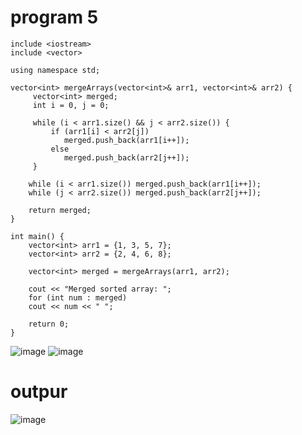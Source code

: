 # program 5

    include <iostream>
    include <vector>

    using namespace std;

    vector<int> mergeArrays(vector<int>& arr1, vector<int>& arr2) {
         vector<int> merged;
         int i = 0, j = 0;

         while (i < arr1.size() && j < arr2.size()) {
             if (arr1[i] < arr2[j])
                merged.push_back(arr1[i++]);
             else
                merged.push_back(arr2[j++]);
         }

        while (i < arr1.size()) merged.push_back(arr1[i++]);
        while (j < arr2.size()) merged.push_back(arr2[j++]);

        return merged;
    }

    int main() {
        vector<int> arr1 = {1, 3, 5, 7};
        vector<int> arr2 = {2, 4, 6, 8};

        vector<int> merged = mergeArrays(arr1, arr2);

        cout << "Merged sorted array: ";
        for (int num : merged) 
        cout << num << " ";

        return 0;
    }

![image](https://github.com/user-attachments/assets/f24c90b9-417f-4990-b500-b2664cecf3f4)
![image](https://github.com/user-attachments/assets/f40409bc-bea0-4984-ab1f-09b15c56f6b7)
# outpur
![image](https://github.com/user-attachments/assets/0ff8c9a1-374d-4790-862d-cf4178e9bf6d)
